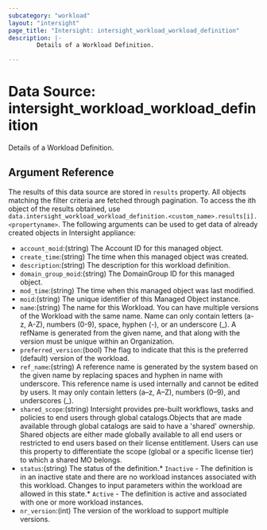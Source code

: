 ```yaml
---
subcategory: "workload"
layout: "intersight"
page_title: "Intersight: intersight_workload_workload_definition"
description: |-
        Details of a Workload Definition.

---
```


# Data Source: intersight_workload_workload_definition
Details of a Workload Definition.
## Argument Reference
The results of this data source are stored in `results` property.
All objects matching the filter criteria are fetched through pagination.
To access the ith object of the results obtained, use `data.intersight_workload_workload_definition.<custom_name>.results[i].<propertyname>`.
The following arguments can be used to get data of already created objects in Intersight appliance:
* `account_moid`:(string) The Account ID for this managed object. 
* `create_time`:(string) The time when this managed object was created. 
* `description`:(string) The description for this workload definition. 
* `domain_group_moid`:(string) The DomainGroup ID for this managed object. 
* `mod_time`:(string) The time when this managed object was last modified. 
* `moid`:(string) The unique identifier of this Managed Object instance. 
* `name`:(string) The name for this Workload. You can have multiple versions of the Workload with the same name. Name can only contain letters (a-z, A-Z), numbers (0-9), space, hyphen (-), or an underscore (_). A refName is generated from the given name, and that along with the version must be unique within an Organization. 
* `preferred_version`:(bool) The flag to indicate that this is the preferred (default) version of the workload. 
* `ref_name`:(string) A reference name is generated by the system based on the given name by replacing spaces and hyphen in name with underscore. This reference name is used internally and cannot be edited by users. It may only contain letters (a–z, A–Z), numbers (0–9), and underscores (_). 
* `shared_scope`:(string) Intersight provides pre-built workflows, tasks and policies to end users through global catalogs.Objects that are made available through global catalogs are said to have a 'shared' ownership. Shared objects are either made globally available to all end users or restricted to end users based on their license entitlement. Users can use this property to differentiate the scope (global or a specific license tier) to which a shared MO belongs. 
* `status`:(string) The status of the definition.* `Inactive` - The definition is in an inactive state and there are no workload instances associated with this workload. Changes to input parameters within the workload are allowed in this state.* `Active` - The definition is active and associated with one or more workload instances. 
* `nr_version`:(int) The version of the workload to support multiple versions. 
 
